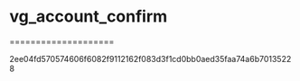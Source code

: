 # vg_account_confirm
====================

2ee04fd570574606f6082f9112162f083d3f1cd0bb0aed35faa74a6b70135228

